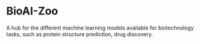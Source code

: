 # BioAI-Zoo
A hub for  the different machine learning models available for biotechnology tasks, such as protein structure prediction, drug discovery.
